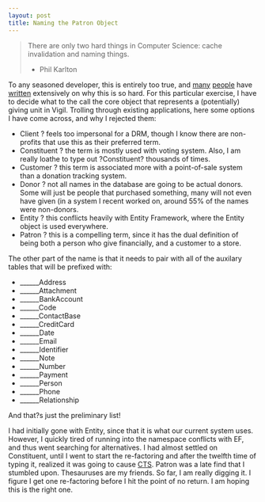 ```yaml
---
layout: post
title: Naming the Patron Object
---
```


> There are only two hard things in Computer Science: cache invalidation and naming things.  
> - Phil Karlton

To any seasoned developer, this is entirely too true, and [many](http://www.quora.com/Why-is-naming-things-hard-in-computer-science-and-how-can-it-can-be-made-easier)
[people](http://blog.stackoverflow.com/2009/03/it-stack-overflow-update-naming-is-hard/) have [written](http://seesparkbox.com/foundry/naming_css_stuff_is_really_hard)
extensively on why this is so hard. For this particular exercise, I have to decide what to the call the core object that represents a (potentially) giving unit in Vigil. Trolling through existing applications, here some options I have come across, and why I rejected them:

- Client ? feels too impersonal for a DRM, though I know there are non-profits that use this as their preferred term.
- Constituent ? the term is mostly used with voting system. Also, I am really loathe to type out ?Constituent? thousands of times.
- Customer ? this term is associated more with a point-of-sale system than a donation tracking system.
- Donor ? not all names in the database are going to be actual donors. Some will just be people that purchased something, many will not even have given (in a system I recent worked on, around 55% of the names were non-donors.
- Entity ? this conflicts heavily with Entity Framework, where the Entity object is used everywhere.
- Patron ? this is a compelling term, since it has the dual definition of being both a person who give financially, and a customer to a store.

The other part of the name is that it needs to pair with all of the auxilary tables that will be prefixed with:

- ______Address
- ______Attachment
- ______BankAccount
- ______Code
- ______ContactBase
- ______CreditCard
- ______Date
- ______Email
- ______Identifier
- ______Note
- ______Number
- ______Payment
- ______Person
- ______Phone
- ______Relationship

And that?s just the preliminary list!

I had initially gone with Entity, since that it is what our current system uses. However, I quickly tired of running into the namespace conflicts with EF, and thus went searching for alternatives. I had almost settled on Constituent, until I went to start the re-factoring and after the twelfth time of typing it, realized it was going to cause [CTS](http://www.ninds.nih.gov/disorders/carpal_tunnel/detail_carpal_tunnel.htm). Patron was a late find that I stumbled upon. Thesauruses are my friends. So far, I am really digging it. I figure I get one re-factoring before I hit the point of no return. I am hoping this is the right one.